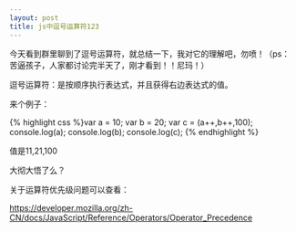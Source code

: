 ```yaml
---
layout: post
title: js中逗号运算符123
---
```


今天看到群里聊到了逗号运算符，就总结一下，我对它的理解吧，勿喷！（ps：苦逼孩子，人家都讨论完半天了，刚才看到！！尼玛！）


逗号运算符：是按顺序执行表达式，并且获得右边表达式的值。

来个例子：

{% highlight css %}var a = 10;
var b = 20;
var c = (a++,b++,100);
console.log(a);
console.log(b);
console.log(c);
{% endhighlight %}

值是11,21,100

大彻大悟了么？

关于运算符优先级问题可以查看：

https://developer.mozilla.org/zh-CN/docs/JavaScript/Reference/Operators/Operator_Precedence
